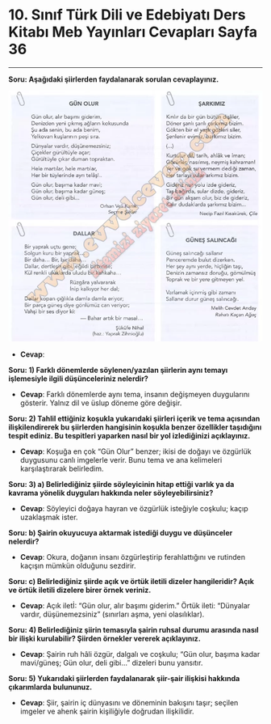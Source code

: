 # 10. Sınıf Türk Dili ve Edebiyatı Ders Kitabı Meb Yayınları Cevapları Sayfa 36

---

**Soru: Aşağıdaki şiirlerden faydalanarak sorulan cevaplayınız.**

![Image 1](./image_1.webp)

-   **Cevap**:

**Soru: 1) Farklı dönemlerde söylenen/yazılan şiirlerin aynı temayı işlemesiyle ilgili düşünceleriniz nelerdir?**

-   **Cevap**: Farklı dönemlerde aynı tema, insanın değişmeyen duygularını gösterir. Yalnız dil ve üslup döneme göre değişir.

**Soru: 2) Tahlil ettiğiniz koşukla yukarıdaki şiirleri içerik ve tema açısından ilişkilendirerek bu şiirlerden hangisinin koşukla benzer özellikler taşıdığını tespit ediniz. Bu tespitleri yaparken nasıl bir yol izlediğinizi açıklayınız.**

-   **Cevap**: Koşuğa en çok “Gün Olur” benzer; ikisi de doğayı ve özgürlük duygusunu canlı imgelerle verir. Bunu tema ve ana kelimeleri karşılaştırarak belirledim.

**Soru: 3) a) Belirlediğiniz şiirde söyleyicinin hitap ettiği varlık ya da kavrama yönelik duyguları hakkında neler söyleyebilirsiniz?**

-   **Cevap**: Söyleyici doğaya hayran ve özgürlük isteğiyle coşkulu; kaçıp uzaklaşmak ister.

**Soru: b) Şairin okuyucuya aktarmak istediği duygu ve düşünceler nelerdir?**

-   **Cevap**: Okura, doğanın insanı özgürleştirip ferahlattığını ve rutinden kaçışın mümkün olduğunu sezdirir.

**Soru: c) Belirlediğiniz şiirde açık ve örtük iletili dizeler hangileridir? Açık ve örtük iletili dizelere birer örnek veriniz.**

-   **Cevap**: Açık iletİ: “Gün olur, alır başımı giderim.” Örtük ileti: “Dünyalar vardır, düşünemezsiniz” (sınırları aşma, yeni olasılıklar).

**Soru: 4) Belirlediğiniz şiirin temasıyla şairin ruhsal durumu arasında nasıl bir ilişki kurulabilir? Şiirden örnekler vererek açıklayınız.**

-   **Cevap**: Şairin ruh hâli özgür, dalgalı ve coşkulu; “Gün olur, başıma kadar mavi/güneş; Gün olur, deli gibi…” dizeleri bunu yansıtır.

**Soru: 5) Yukarıdaki şiirlerden faydalanarak şiir-şair ilişkisi hakkında çıkarımlarda bulununuz.**

-   **Cevap**: Şiir, şairin iç dünyasını ve döneminin bakışını taşır; seçilen imgeler ve ahenk şairin kişiliğiyle doğrudan ilişkilidir.